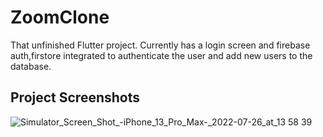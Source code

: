 # ZoomClone
That unfinished Flutter project.
Currently has a login screen and firebase auth,firstore integrated to authenticate the user and add new users to the database.

## Project Screenshots


![Simulator_Screen_Shot_-_iPhone_13_Pro_Max_-_2022-07-26_at_13 58 39](https://user-images.githubusercontent.com/90976669/182966137-466844e3-484d-46ea-87ce-645f723b7253.png)
